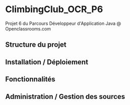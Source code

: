 # ClimbingClub_OCR_P6
Projet 6 du Parcours Développeur d'Application Java @ Openclassrooms.com

## Structure du projet

## Installation / Déploiement

## Fonctionnalités

## Administration / Gestion des sources
